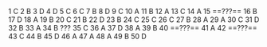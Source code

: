 1 C
2 B
3 D
4 D
5 C
6 C
7 B
8 D
9 C
10 A
11 B
12 A
13 C
14 A
15 ==???==
16 B
17 D
18 A
19 B
20 C
21 B
22 D
23 B
24 C
25 C
26 C
27 B
28 A
29 A
30 C
31 D
32 B
33 A
34 B ???
35 C
36 A
37 D
38 A
39 B
40  ==???==
41 A
42 ==???==
43 C
44 B
45 D
46 A
47 A
48 A
49 B
50 D
